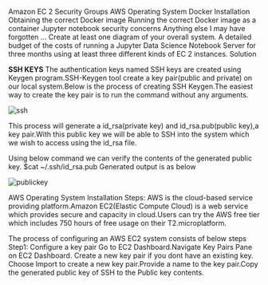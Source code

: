 
Amazon EC 2
Security Groups
AWS Operating System
Docker Installation
Obtaining the correct Docker image
Running the correct Docker image as a container
Jupyter notebook security concerns
Anything else I may have forgotten ...
Create at least one diagram of your overall system.
A detailed budget of the costs of running a Jupyter Data Science Notebook Server for three months using at least three different kinds of EC 2 instances.
Solution

**SSH KEYS**
The authentication keys named SSH keys are created using Keygen program.SSH-Keygen tool create a key pair(public and private) on our local system.Below is the process of creating SSH Keygen.The easiest way to create the key pair is to run the command without any arguments.

![ssh](https://user-images.githubusercontent.com/35319815/34912651-cf0e4b72-f8b4-11e7-87f7-b07a8cd67101.JPG)

This process will generate a id_rsa(private key) and id_rsa.pub(public key),a key pair.With this public key we will be able to SSH into the system which we wish to access using the id_rsa file.

Using below command we can verify the contents of the generated public key.
$cat ~/.ssh/id_rsa.pub
Generated output is as below

![publickey](https://user-images.githubusercontent.com/35319815/34912729-8d1a2342-f8b6-11e7-9af0-5055d72705bd.JPG)

AWS Operating System Installation Steps:
AWS is the cloud-based service providing platform.Amazon EC2(Elastic Compute Cloud) is a web service which provides secure and capacity in cloud.Users can try the AWS free tier which includes 750 hours of free usage on their T2.microplatform.

The process of configuring an AWS EC2 system consists of below steps
Step1: Configure a key pair
Go to EC2 Dashboard.Navigate Key Pairs Pane on EC2 Dashboard.
Create a new key pair if you dont have an existing key.
Choose Import to create a new key pair.Provide a name to the key pair.Copy the generated public key of SSH to the Public key contents.
